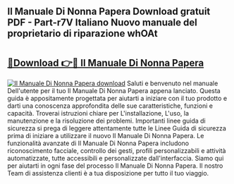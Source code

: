 ## Il Manuale Di Nonna Papera Download gratuit PDF - Part-r7V Italiano Nuovo manuale del proprietario di riparazione whOAt

# <h2><a href="http://dffl3b5.blite.top/?on=Il+Manuale+Di+Nonna+Papera">🔗Download 👉🔴 Il Manuale Di Nonna Papera</a></h2>

[![Il Manuale Di Nonna Papera download](https://i.imgur.com/lujVjoI.png)](http://dffl3b5.blite.top/?on=Il+Manuale+Di+Nonna+Papera)
Saluti e benvenuto nel manuale Dell'utente per il tuo Il Manuale Di Nonna Papera appena lanciato. Questa guida è appositamente progettata per aiutarti a iniziare con il tuo prodotto e darti una conoscenza approfondita delle sue caratteristiche, funzioni e capacità. Troverai istruzioni chiare per L'installazione, L'uso, la manutenzione e la risoluzione dei problemi. Importanti linee guida di sicurezza si prega di leggere attentamente tutte le Linee Guida di sicurezza prima di iniziare a utilizzare il nuovo Il Manuale Di Nonna Papera. Le funzionalità avanzate di Il Manuale Di Nonna Papera includono riconoscimento facciale, controllo dei gesti, profili personalizzabili e attività automatizzate, tutte accessibili e personalizzate dall'interfaccia. Siamo qui per aiutarti in ogni fase del processo Il Manuale Di Nonna Papera. Il nostro Team di assistenza clienti è a tua disposizione per tutto il tuo viaggio.
